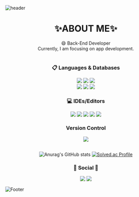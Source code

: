 ![header](https://capsule-render.vercel.app/api?type=slice&color=FFFACD&height=200&section=header&text=SuinSon&fontSize=50)
<!-- 모양 -> wave, egg, shark, slice, rect, soft, rounded, sylinder, waving, transparent -->
<div align=center><h1>✨ABOUT ME✨</h1></div>
<div align=center> 
😄 Back-End Developer
<br>
Currently, I am focusing on app development.
<div>
<br>
 
 
<div align=center><h3>📋 Languages & Databases</h3></div>
<div align=center> 
<img src=https://img.shields.io/badge/java-%23ED8B00.svg?style=for-the-badge&logo=java&logoColor=white> 
<img src=https://img.shields.io/badge/kotlin-%230095D5.svg?style=for-the-badge&logo=kotlin&logoColor=white> 
<img src="https://img.shields.io/badge/spring-6DB33F?style=for-the-badge&logo=spring&logoColor=white"> 
<br> 
<img src="https://img.shields.io/badge/oracle-F80000?style=for-the-badge&logo=oracle&logoColor=white"> 
<img src="https://img.shields.io/badge/mysql-4479A1?style=for-the-badge&logo=mysql&logoColor=white">
<img src=https://img.shields.io/badge/sqlite-%2307405e.svg?style=for-the-badge&logo=sqlite&logoColor=white>
</div>

<div align=center><h3>💻 IDEs/Editors</h3></div>
<img src=https://img.shields.io/badge/Android%20Studio-3DDC84.svg?style=for-the-badge&logo=android-studio&logoColor=white>
<img src=https://img.shields.io/badge/Eclipse-FE7A16.svg?style=for-the-badge&logo=Eclipse&logoColor=white>
<img src=https://img.shields.io/badge/Visual%20Studio%20Code-0078d7.svg?style=for-the-badge&logo=visual-studio-code&logoColor=white>
<img src=ttps://img.shields.io/badge/Visual%20Studio-5C2D91.svg?style=for-the-badge&logo=visual-studio&logoColor=white>
<img src=https://img.shields.io/badge/Visual%20Studio-5C2D91.svg?style=for-the-badge&logo=visual-studio&logoColor=white>

<div align=center><h3>Version Control</h3></div>
<img src="https://img.shields.io/badge/github-181717?style=for-the-badge&logo=github&logoColor=white">
</div>
<br>
 
![Anurag's GitHub stats](https://github-readme-stats.vercel.app/api?username=suin&&show_icons=true&theme=default )
[![Solved.ac Profile](http://mazassumnida.wtf/api/v2/generate_badge?boj=suin2638)](https://solved.ac/suin2638/)

<div align=center><h3>💌 Social 💌</h3></div>
<img src =https://img.shields.io/badge/Notion-%23000000.svg?style=for-the-badge&logo=notion&logoColor=white>
<a href="mailto:suin2638@gmail.com" target="_blank"><img src=https://img.shields.io/badge/Gmail-D14836?style=for-the-badge&logo=gmail&logoColor=white></a>
</div> 

 
![Footer](https://capsule-render.vercel.app/api?type=waving&color=b8dff8&height=100&section=footer)

